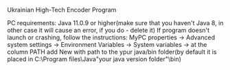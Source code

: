 Ukrainian High-Tech Encoder Program

PC requirements:
Java 11.0.9 or higher(make sure that you haven't Java 8, in other case it will cause an error, if you do - delete it) 
If program doesn't launch or crashing, follow the instructions:
MyPC properties -> Advanced system settings -> Environment Variables -> System variables -> at the column PATH add New with path to the ypur java/bin folder(by default it is placed in C:\Program files\Java\"your java version folder"\bin)